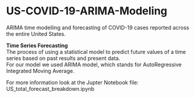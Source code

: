 # US-COVID-19-ARIMA-Modeling
ARIMA time modelling and forecasting of COVID-19 cases reported across the entire United States.<br>

<b> Time Series Forecasting </b> <br>
The process of using a statistical model to predict future values of a time series based on past results and present data. <br>
For our model we used ARIMA model, which stands for AutoRegressive Integrated Moving Average.<br>

For more information look at the Jupter Notebook file: <br>
US_total_forecast_breakdown.ipynb
